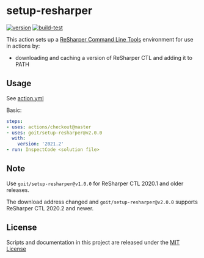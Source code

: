 # setup-resharper

[![version](https://img.shields.io/github/v/release/goit/setup-resharper?style=flat-square)](https://github.com/marketplace/actions/setup-resharper-command-line-tools)
[![build-test](https://github.com/goit/setup-resharper/workflows/build-test/badge.svg)](https://github.com/goit/setup-resharper/actions?query=workflow%3Abuild-test)

This action sets up a [ReSharper Command Line Tools](https://www.jetbrains.com/help/resharper/ReSharper_Command_Line_Tools.html) environment for use in actions by:

- downloading and caching a version of ReSharper CTL and adding it to PATH

## Usage

See [action.yml](action.yml)

Basic:

```yaml
steps:
- uses: actions/checkout@master
- uses: goit/setup-resharper@v2.0.0
  with:
    version: '2021.2'
- run: InspectCode <solution file>
```

## Note

Use `goit/setup-resharper@v1.0.0` for ReSharper CTL 2020.1 and older releases.

The download address changed and `goit/setup-resharper@v2.0.0` supports ReSharper CTL 2020.2 and newer.

## License

Scripts and documentation in this project are released under the [MIT License](LICENSE)
